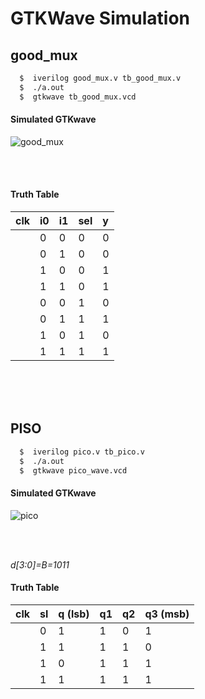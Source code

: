 # GTKWave Simulation

## good_mux

```bash
  $  iverilog good_mux.v tb_good_mux.v 
  $  ./a.out
  $  gtkwave tb_good_mux.vcd
```



####  Simulated GTKwave

![good_mux](https://github.com/PavanCGowda/vsd_workshop/assets/101002213/97235063-e026-49f6-979b-2c98c415b298)

<br />

<br />



####  Truth Table

|  clk   | i0 | i1   | sel               |  y  |
  |  :-------- | :-------- | :------- | :------------------------- | :-------|
  |  | 0 | 0   |        0       |  0   |
|   | 0| 1    |      0          |  0    |
|   | 1| 0   |         0       |  1   |
  | | 1| 1    |        0     |  1   |
 |  | 0 | 0   |        1      |  0   |
|   | 0| 1    |      1         |  1   |
|   | 1| 0   |         1      |  0   |
  | | 1| 1    |        1     |  1   |

<br />
<br />
<br />

## PISO

```bash
  $  iverilog pico.v tb_pico.v 
  $  ./a.out
  $  gtkwave pico_wave.vcd
```

####  Simulated GTKwave

![pico](https://github.com/PavanCGowda/vsd_workshop/assets/101002213/dbe3482a-888e-4ac6-b9f5-7c1dda85b548)

<br />
<br />


_d[3:0]=B=1011_


####  Truth Table

|  clk             |     sl     | q  (lsb)     | q1             |  q2       |     q3 (msb)  |
  |  :-------- | :-------- | :------- | :------- | :-------|  :------- |
  |              |      0        |       1    |    1       |     0     |        1     |
|              |      1        |       1    |      1     |     1     |      0       |
|              |      1        |       0    |    1       |     1     |        1     |
|              |      1        |       1    |    1       |     1     |       1      |

